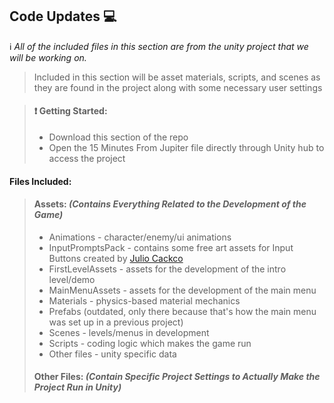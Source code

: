## Code Updates :computer:

:information_source: *All of the included files in this section are from the unity project that we will be working on.*

> Included in this section will be asset materials, scripts, and scenes as they are found in the project along with some necessary user settings

> #### :heavy_exclamation_mark: Getting Started:
> - Download this section of the repo 
> - Open the 15 Minutes From Jupiter file directly through Unity hub to access the project

#### Files Included:

> #### Assets: _(Contains Everything Related to the Development of the Game)_
> - Animations - character/enemy/ui animations
> - InputPromptsPack - contains some free art assets for Input Buttons created by [Julio Cackco](https://juliocacko.gumroad.com/l/free-input-pack)
> - FirstLevelAssets - assets for the development of the intro level/demo
> - MainMenuAssets - assets for the development of the main menu
> - Materials - physics-based material mechanics
> - Prefabs (outdated, only there because that's how the main menu was set up in a previous project)
> - Scenes - levels/menus in development
> - Scripts - coding logic which makes the game run
> - Other files - unity specific data
> #### Other Files: _(Contain Specific Project Settings to Actually Make the Project Run in Unity)_


